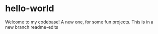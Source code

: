 # hello-world
Welcome to my codebase! A new one, for some fun projects.
This is in a new branch readme-edits
